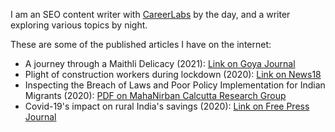 I am an SEO content writer with [CareerLabs](https://thecareerlabs.com/) by the day, and a writer exploring various topics by night.

These are some of the published articles I have on the internet:
- A journey through a Maithli Delicacy (2021): [Link on Goya Journal](https://www.goya.in/blog/biriya-curry-a-maithil-delicacy-made-with-chickpea-greens)
- Plight of construction workers during lockdown (2020): [Link on News18](https://www.news18.com/news/opinion/no-job-no-home-no-food-construction-workers-worst-hit-due-to-coronavirus-lockdown-2574401.html)
- Inspecting the Breach of Laws and Poor Policy Implementation for Indian Migrants (2020): [PDF on MahaNirban Calcutta Research Group](http://www.mcrg.ac.in/PP116.pdf)
- Covid-19's impact on rural India's savings (2020): [Link on Free Press Journal](https://www.freepressjournal.in/india/majority-in-rural-india-have-no-savings-to-buffer-against-covid-19-impact-finds-survey)
